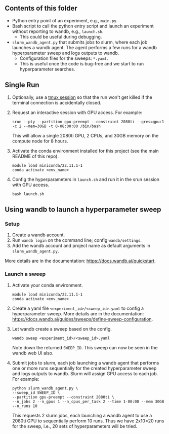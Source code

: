 ## Contents of this folder
- Python entry point of an experiment, e.g., `main.py`.
- Bash script to call the python entry script and launch an experiment without reporting to wandb, e.g., `launch.sh`. 
  - This could be useful during debugging.
- `slurm_wandb_agent.py` that submits jobs to slurm, where each job launches a wandb agent. The agent performs a few runs for a wandb hyperparameter sweep and logs outputs to wandb.
  - Configuration files for the sweeps: `*.yaml`. 
  - This is useful once the code is bug-free and we start to run hyperparameter searches.

## Single Run
1. Optionally, use a [tmux session](https://tmuxcheatsheet.com/) so that the run won't get killed if the terminal connection is accidentally closed.
2. Request an interactive session with GPU access. For example:
    ```
    srun --pty --partition gpu-preempt --constraint 2080ti --gres=gpu:1 -c 2 --mem=30GB -t 0-08:00:00 /bin/bash
    ```
    This will allow a single 2080ti GPU, 2 CPUs, and 30GB memory on the compute node for 8 hours.

3. Activate the conda environment installed for this project (see the main README of this repo).
   ```
   module load miniconda/22.11.1-1
   conda activate <env_name>
   ```

4. Config the hyperparameters in `launch.sh` and run it in the srun session with GPU access.
   ```
   bash launch.sh
   ```

## Using wandb to launch a hyperparameter sweep
### Setup
1. Create a wandb account. 
2. Run `wandb login` on the command line; config `wandb/settings`.
3. Add the wandb account and project name as default arguments in `slurm_wandb_agent.py`.

More details are in the documentation: https://docs.wandb.ai/quickstart.

### Launch a sweep
1. Activate your conda environment.
   ```
   module load miniconda/22.11.1-1
   conda activate <env_name>
   ```
2. Create a yaml file `<experiment_id>/<sweep_id>.yaml` to config a hyperparameter sweep. More details are in the documentation: https://docs.wandb.ai/guides/sweeps/define-sweep-configuration.

3. Let wandb create a sweep based on the config.
    ```
    wandb sweep <experiment_id>/<sweep_id>.yaml
    ```
   Note down the returned `SWEEP_ID`. This sweep can now be seen in the wandb web UI also.
4. Submit jobs to slurm, each job launching a wandb agent that performs one or more runs sequentially for the created hyperparameter sweep and logs outputs to wandb. Slurm will assign GPU access to each job. For example:
    ```
    python slurm_wandb_agent.py \
    --sweep_id SWEEP_ID \
    --partition gpu-preempt --constraint 2080ti \
    --n_jobs 2 --n_gpus 1 --n_cpus_per_task 2 --time 1-00:00 --mem 30GB --n_runs 10
    ```
    This requests 2 slurm jobs, each launching a wandb agent to use a 2080ti GPU to sequentially perform 10 runs.
    Thus we have 2x10=20 runs for the sweep, i.e., 20 sets of hyperparameters will be tried.